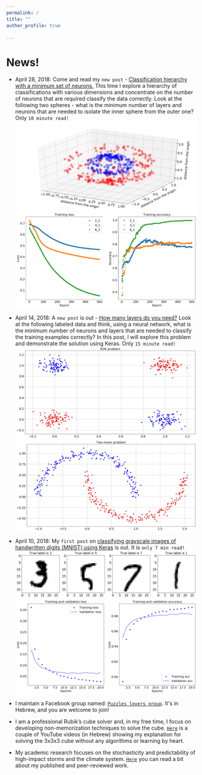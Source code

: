 ```yaml
---
permalink: /
title: ""
author_profile: true

---
```


# News!
* April 28, 2018: Come and read my `new post` - [Classification hierarchy with a minimum set of neurons.](https://naftalic.github.io//posts/2018/04/hierarchy/) This time I explore a hierarchy of classifications with various dimensions and concentrate on the number of neurons that are required classify the data correctly. Look at the following two spheres - what is the minimum number of layers and neurons that are needed to isolate the inner sphere from the outer one? Only `10 minute read!` <img src='/images/output_5_0_3.png'><img src='/images/output_11_1_3.png'>

* April 14, 2018: A `new post` is out - [How many layers do you need?](https://naftalic.github.io//posts/2018/04/layers/) Look at the following labeled data and think, using a neural network, what is the minimum number of neurons and layers that are needed to classify the training examples correctly? In this post, I will explore this problem and demonstrate the solution using Keras. Only `15 minute read!` <img src='/images/output_19_0_2.png'><img src='/images/output_27_0_2.png'>

* April 10, 2018: My `first post` on [classifying grayscale images of handwritten digits (MNIST) using Keras](https://naftalic.github.io//posts/2018/04/mnist_keras/) is out. It is `only 7 min read!` <img src='/images/output1_4_0.png'><img src='/images/output1_20_0.png'>

* I maintain a Facebook group named: [`Puzzles lovers group`](https://www.facebook.com/groups/1462065760548710/?ref=bookmarks). It's in Hebrew, and you are welcome to join!

* I am a professional Rubik’s cube solver and, in my free time, I focus on developing non-memorization techniques to solve the cube. [`Here`](https://www.youtube.com/playlist?list=PLJyTOw7CNt_6JIielrbvACfyHGjxmcWv_) is a couple of YouTube videos (in Hebrew) showing my explanation for solving the 3x3x3 cube without any algorithms or learning by heart.

* My academic research focuses on the stochasticity and predictability of high-impact storms and the climate system. [`Here`](https://naftalic.github.io/academic_research/) you can read a bit about my published and peer-reviewed work.

